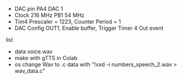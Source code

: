 - DAC pin PA4 DAC 1
- Clock 216 MHz PB1 54 MHz
- Tim4 Prescaler = 1223,  Counter Period = 1
- DAC Config OUT1, Enable buffer, Trigger Timer 4 Out event

list
- data voice.wav
- make with gTTS in Colab
- os change Wav to .c data with "!xxd -i numbers_speech_2.wav > wav_data.c"
